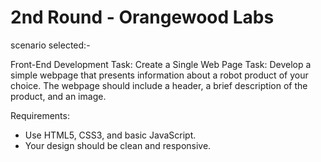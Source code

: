 # 2nd Round - Orangewood Labs
scenario selected:-

Front-End Development Task: Create a Single Web Page
Task: Develop a simple webpage that presents information about a robot product of your choice. The
webpage should include a header, a brief description of the product, and an image.

Requirements:
- Use HTML5, CSS3, and basic JavaScript.
- Your design should be clean and responsive.

